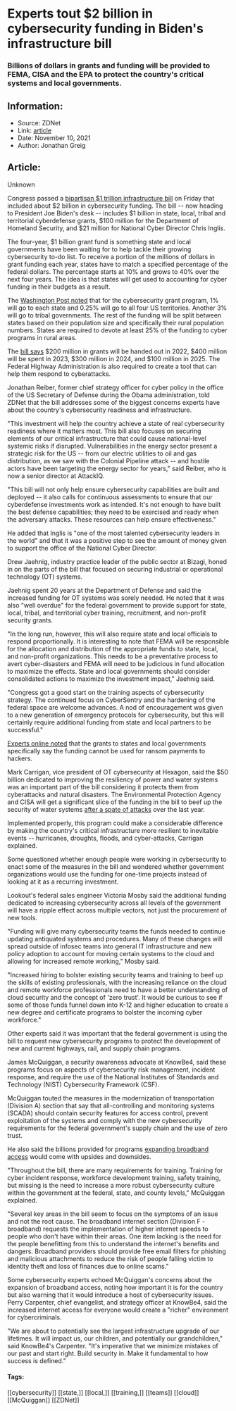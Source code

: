 # Experts tout $2 billion in cybersecurity funding in Biden's infrastructure bill
### Billions of dollars in grants and funding will be provided to FEMA, CISA and the EPA to protect the country's critical systems and local governments.

## Information:
+ Source: ZDNet
+ Link: [article](https://www.zdnet.com/article/experts-tout-cybersecurity-funding-in-infrastructure-bill/)
+ Date: November 10, 2021
+ Author: Jonathan Greig


## Article:
Unknown

Congress passed a [bipartisan $1 trillion infrastructure bill](https://www.congress.gov/bill/117th-congress/house-bill/3684) on Friday that included about $2 billion in cybersecurity funding. The bill -- now heading to President Joe Biden's desk -- includes $1 billion in state, local, tribal and territorial cyberdefense grants, $100 million for the Department of Homeland Security, and $21 million for National Cyber Director Chris Inglis. 


The four-year, $1 billion grant fund is something state and local governments have been waiting for to help tackle their growing cybersecurity to-do list. To receive a portion of the millions of dollars in grant funding each year, states have to match a specified percentage of the federal dollars. The percentage starts at 10% and grows to 40% over the next four years. The idea is that states will get used to accounting for cyber funding in their budgets as a result.

The [Washington Post noted](https://twitter.com/Joseph_Marks_/status/1458097774709420041) that for the cybersecurity grant program, 1% will go to each state and 0.25% will go to all four US territories. Another 3% will go to tribal governments. The rest of the funding will be split between states based on their population size and specifically their rural population numbers. States are required to devote at least 25% of the funding to cyber programs in rural areas. 

The [bill says](https://twitter.com/Joseph_Marks_/status/1458106314685571074) $200 million in grants will be handed out in 2022, $400 million will be spent in 2023, $300 million in 2024, and $100 million in 2025. The Federal Highway Administration is also required to create a tool that can help them respond to cyberattacks.  

Jonathan Reiber, former chief strategy officer for cyber policy in the office of the US Secretary of Defense during the Obama administration, told ZDNet that the bill addresses some of the biggest concerns experts have about the country's cybersecurity readiness and infrastructure. 

"This investment will help the country achieve a state of real cybersecurity readiness where it matters most. This bill also focuses on securing elements of our critical infrastructure that could cause national-level systemic risks if disrupted. Vulnerabilities in the energy sector present a strategic risk for the US -- from our electric utilities to oil and gas distribution, as we saw with the Colonial Pipeline attack -- and hostile actors have been targeting the energy sector for years," said Reiber, who is now a senior director at AttackIQ. 

"This bill will not only help ensure cybersecurity capabilities are built and deployed -- it also calls for continuous assessments to ensure that our cyberdefense investments work as intended. It's not enough to have built the best defense capabilities; they need to be exercised and ready when the adversary attacks. These resources can help ensure effectiveness." 






He added that Inglis is "one of the most talented cybersecurity leaders in the world" and that it was a positive step to see the amount of money given to support the office of the National Cyber Director. 

Drew Jaehnig, industry practice leader of the public sector at Bizagi, honed in on the parts of the bill that focused on securing industrial or operational technology (OT) systems. 

Jaehnig spent 20 years at the Department of Defense and said the increased funding for OT systems was sorely needed. He noted that it was also "well overdue" for the federal government to provide support for state, local, tribal, and territorial cyber training, recruitment, and non-profit security grants. 

"In the long run, however, this will also require state and local officials to respond proportionally. It is interesting to note that FEMA will be responsible for the allocation and distribution of the appropriate funds to state, local, and non-profit organizations. This needs to be a preventative process to avert cyber-disasters and FEMA will need to be judicious in fund allocation to maximize the effects. State and local governments should consider consolidated actions to maximize the investment impact," Jaehnig said. 

"Congress got a good start on the training aspects of cybersecurity strategy. The continued focus on CyberSentry and the hardening of the federal space are welcome advances. A nod of encouragement was given to a new generation of emergency protocols for cybersecurity, but this will certainly require additional funding from state and local partners to be successful."

[Experts online noted](https://twitter.com/Joseph_Marks_/status/1458078630312087555) that the grants to states and local governments specifically say the funding cannot be used for ransom payments to hackers.  

Mark Carrigan, vice president of OT cybersecurity at Hexagon, said the $50 billion dedicated to improving the resiliency of power and water systems was an important part of the bill considering it protects them from cyberattacks and natural disasters. The Environmental Protection Agency and CISA will get a significant slice of the funding in the bill to beef up the security of water systems [after a spate of attacks](https://www.zdnet.com/article/cisa-outlines-cyberthreats-targeting-us-water-and-wastewater-systems/) over the last year. 

Implemented properly, this program could make a considerable difference by making the country's critical infrastructure more resilient to inevitable events -- hurricanes, droughts, floods, and cyber-attacks, Carrigan explained.

Some questioned whether enough people were working in cybersecurity to enact some of the measures in the bill and wondered whether government organizations would use the funding for one-time projects instead of looking at it as a recurring investment. 

Lookout's federal sales engineer Victoria Mosby said the additional funding dedicated to increasing cybersecurity across all levels of the government will have a ripple effect across multiple vectors, not just the procurement of new tools. 

"Funding will give many cybersecurity teams the funds needed to continue updating antiquated systems and procedures. Many of these changes will spread outside of infosec teams into general IT infrastructure and new policy adoption to account for moving certain systems to the cloud and allowing for increased remote working," Mosby said. 

"Increased hiring to bolster existing security teams and training to beef up the skills of existing professionals, with the increasing reliance on the cloud and remote workforce professionals need to have a better understanding of cloud security and the concept of 'zero trust'. It would be curious to see if some of those funds funnel down into K-12 and higher education to create a new degree and certificate programs to bolster the incoming cyber workforce."

Other experts said it was important that the federal government is using the bill to request new cybersecurity programs to protect the development of new and current highways, rail, and supply chain programs. 

James McQuiggan, a security awareness advocate at KnowBe4, said these programs focus on aspects of cybersecurity risk management, incident response, and require the use of the National Institutes of Standards and Technology (NIST) Cybersecurity Framework (CSF). 

McQuiggan touted the measures in the modernization of transportation (Division A) section that say that all-controlling and monitoring systems (SCADA) should contain security features for access control, prevent exploitation of the systems and comply with the new cybersecurity requirements for the federal government's supply chain and the use of zero trust. 

He also said the billions provided for programs [expanding broadband access](https://www.nextgov.com/emerging-tech/2021/11/broadband-dominates-tech-funding-biden-infrastructure-bill/186705/) would come with upsides and downsides. 

"Throughout the bill, there are many requirements for training. Training for cyber incident response, workforce development training, safety training, but missing is the need to increase a more robust cybersecurity culture within the government at the federal, state, and county levels," McQuiggan explained. 

"Several key areas in the bill seem to focus on the symptoms of an issue and not the root cause. The broadband internet section (Division F - broadband) requests the implementation of higher internet speeds to people who don't have within their areas. One item lacking is the need for the people benefitting from this to understand the internet's benefits and dangers. Broadband providers should provide free email filters for phishing and malicious attachments to reduce the risk of people falling victim to identity theft and loss of finances due to online scams." 

Some cybersecurity experts echoed McQuiggan's concerns about the expansion of broadband access, noting how important it is for the country but also warning that it would introduce a host of cybersecurity issues. Perry Carpenter, chief evangelist, and strategy officer at KnowBe4, said the increased internet access for everyone would create a "richer" environment for cybercriminals. 

"We are about to potentially see the largest infrastructure upgrade of our lifetimes. It will impact us, our children, and potentially our grandchildren," said KnowBe4's Carpenter. "It's imperative that we minimize mistakes of our past and start right. Build security in. Make it fundamental to how success is defined."





#### Tags:
[[cybersecurity]] [[state,]] [[local,]] [[training,]] [[teams]] [[cloud]] [[McQuiggan]] [[ZDNet]]
